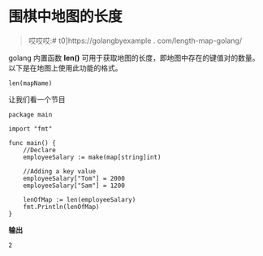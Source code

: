 # 围棋中地图的长度

> 哎哎哎:# t0]https://golangbyexample . com/length-map-golang/

golang 内置函数 **len()** 可用于获取地图的长度，即地图中存在的键值对的数量。以下是在地图上使用此功能的格式。

```
len(mapName)
```

让我们看一个节目

```
package main

import "fmt"

func main() {
    //Declare
    employeeSalary := make(map[string]int)

    //Adding a key value
    employeeSalary["Tom"] = 2000
    employeeSalary["Sam"] = 1200

    lenOfMap := len(employeeSalary)
    fmt.Println(lenOfMap)
}
```

**输出**

```
2
```